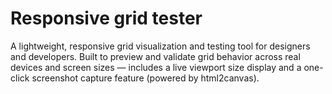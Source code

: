 # Responsive grid tester
A lightweight, responsive grid visualization and testing tool for designers and developers. Built to preview and validate grid behavior across real devices and screen sizes — includes a live viewport size display and a one-click screenshot capture feature (powered by html2canvas).
